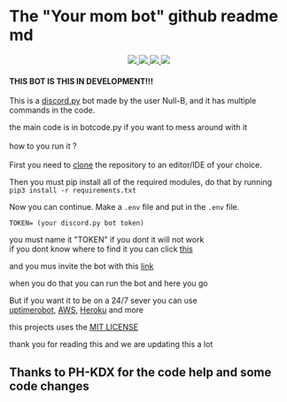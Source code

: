 # The "Your mom bot" github readme md

<p align="center">
    <a href="https://github.com/Null-B">
        <img src="https://img.shields.io/github/followers/Null-b?color=success&logoColor=blueviolet&style=social">
    </a>
        <a href="https://websever-for-replit.kemalsptkemal.repl.co">
        <img src="https://img.shields.io/website?down_color=red&down_message=Down&label=Website&style=flat-square&up_color=success&up_message=online&url=https%3A%2F%2Fwebsever-for-replit.kemalsptkemal.repl.co">
    </a>
    <a href="https://github.com/Null-B/websever-for-replit">
        <img src="https://img.shields.io/github/repo-size/Null-b/websever-for-replit?color=orange&label=Website%20repo&logo=github&style=flat-square">
    </a>
    <a href="https://fakeupdate.net/win10ue/">
        <img src="https://img.shields.io/github/last-commit/Null-B/bot?style=flat-square">
    </a>
</p>

#### THIS BOT IS THIS IN DEVELOPMENT!!!<br>

This is a [discord.py](https://discordpy.readthedocs.io/en/stable/) bot made by the user Null-B, and it has multiple commands in the code.<br>

the main code is in botcode.py if you want to mess around with it
<br>
<br>
how to you run it ?<br>
<br>
First you need to [clone](https://docs.github.com/en/github/creating-cloning-and-archiving-repositories/cloning-a-repository-from-github/cloning-a-repository) the repository to an editor/IDE of your choice.<br>

Then you must pip install all of the required modules, do that by running
`pip3 install -r requirements.txt`

Now you can continue. Make a `.env` file and put in the `.env` file.

```
TOKEN= (your discord.py bot token)
```

you must name it "TOKEN" if you dont it will not work <br>
if you dont know where to find it you can click [this](https://discord.com/developers/applications) <br>

and you mus invite the bot with this [link](https://discord.com/api/oauth2/authorize?client_id=845624814249181224&permissions=2215115841&scope=bot)

when you do that you can run the bot and here you go <br>

But if you want it to be on a 24/7 sever you can use <br>
[uptimerobot](https://uptimerobot.com/), [AWS](https://aws.amazon.com/), [Heroku](https://dashboard.heroku.com/apps) and more<br>

this projects uses the [MIT LICENSE](https://github.com/Null-B/Your_mom_bot/blob/main/LICENSE.md) 

thank you for reading this and we are updating this a lot<br>

## Thanks to PH-KDX for the code help and some code changes
